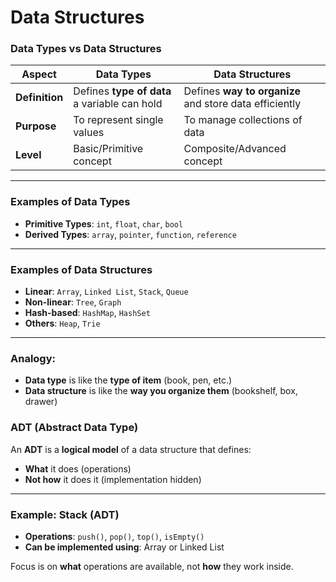 # Data Structures


### **Data Types vs Data Structures**

| Aspect            | **Data Types**                               | **Data Structures**                                    |
| ----------------- | -------------------------------------------- | ------------------------------------------------------ |
| **Definition** | Defines **type of data** a variable can hold | Defines **way to organize** and store data efficiently |
| **Purpose**    | To represent single values                   | To manage collections of data                          |
|  **Level**      | Basic/Primitive concept                      | Composite/Advanced concept                             |

---

### **Examples of Data Types**

* **Primitive Types**: `int`, `float`, `char`, `bool`
* **Derived Types**: `array`, `pointer`, `function`, `reference`

---

### **Examples of Data Structures**

* **Linear**: `Array`, `Linked List`, `Stack`, `Queue`
* **Non-linear**: `Tree`, `Graph`
* **Hash-based**: `HashMap`, `HashSet`
* **Others**: `Heap`, `Trie`

---

###  Analogy:

* **Data type** is like the **type of item** (book, pen, etc.)
* **Data structure** is like the **way you organize them** (bookshelf, box, drawer)

### **ADT (Abstract Data Type)**

An **ADT** is a **logical model** of a data structure that defines:

* **What** it does (operations)
* **Not how** it does it (implementation hidden)

---

### Example: **Stack (ADT)**

* **Operations**: `push()`, `pop()`, `top()`, `isEmpty()`
* **Can be implemented using**: Array or Linked List

Focus is on **what** operations are available, not **how** they work inside.
